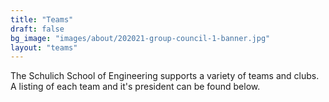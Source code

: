 ```yaml
---
title: "Teams"
draft: false
bg_image: "images/about/202021-group-council-1-banner.jpg"
layout: "teams"
---
```


The Schulich School of Engineering supports a variety of teams and clubs. A listing of each team and it's president can be found below.

